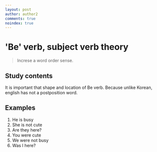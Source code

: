 ```yaml
---
layout: post
author: author2
comments: true
noindex: true
---
```

# 'Be' verb, subject verb theory
>Increse a word order sense.

## Study contents
It is important that shape and location of Be verb.
Because unlike Korean, english has not a postposition word.

## Examples
1. He is busy
2. She is not cute
3. Are they here?
4. You were cute 
5. We were not busy
6. Was I here?
